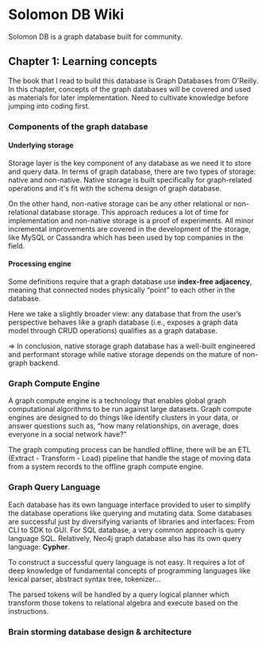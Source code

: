 # Solomon DB Wiki

Solomon DB is a graph database built for community.

## Chapter 1: Learning concepts

The book that I read to build this database is Graph Databases from O'Reilly. In this chapter, concepts of the graph databases will be covered and used as materials for later implementation. Need to cultivate knowledge before jumping into coding first.

### Components of the graph database

#### Underlying storage

Storage layer is the key component of any database as we need it to store and query data. In terms of graph database, there are two types of storage: native and non-native. Native storage is built specifically for graph-related operations and it's fit with the schema design of graph database.

On the other hand, non-native storage can be any other relational or non-relational database storage. This approach reduces a lot of time for implementation and non-native storage is a proof of experiments. All minor incremental improvements are covered in the development of the storage, like MySQL or Cassandra which has been used by top companies in the field.

#### Processing engine

Some definitions require that a graph database use **index-free adjacency**, meaning
that connected nodes physically “point” to each other in the database.

Here we take a slightly broader view: any database that from the user’s perspective behaves like a graph database (i.e., exposes a graph data model through CRUD operations) qualifies as a graph database.

=> In conclusion, native storage graph database has a well-built engineered and performant storage while native storage depends on the mature of non-graph backend.

### Graph Compute Engine

A graph compute engine is a technology that enables global graph computational algorithms to be run against large datasets. Graph compute engines are designed to do
things like identify clusters in your data, or answer questions such as, “how many relationships, on average, does everyone in a social network have?”

The graph computing process can be handled offline, there will be an ETL (Extract - Transform - Load) pipeline that handle the stage of moving data from a system records to the offline graph compute engine.

### Graph Query Language

Each database has its own language interface provided to user to simplify the database operations like querying and mutating data. Some databases are successful just by diversifying variants of libraries and interfaces: From CLI to SDK to GUI. For SQL database, a very common approach is query language SQL. Relatively, Neo4j graph database also has its own query language: **Cypher**.

To construct a successful query language is not easy. It requires a lot of deep knowledge of fundamental concepts of programming languages like lexical parser, abstract syntax tree, tokenizer...

The parsed tokens will be handled by a query logical planner which transform those tokens to relational algebra and execute based on the instructions.

### Brain storming database design & architecture
